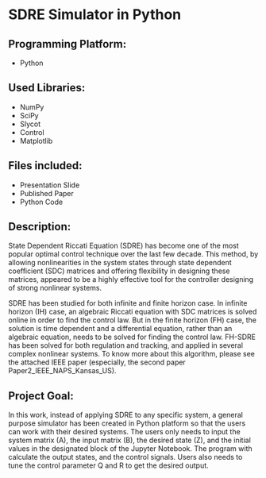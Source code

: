 # SDRE Simulator in Python



## Programming Platform:
* Python

## Used Libraries:
* NumPy 
* SciPy 
* Slycot 
* Control 
* Matplotlib

## Files included:
* Presentation Slide
* Published Paper
* Python Code




## Description:

State Dependent Riccati Equation (SDRE) has become one of the most popular optimal control technique over the last few decade. This method, by allowing nonlinearities in the system states through state dependent coefficient (SDC) matrices and offering flexibility in designing these matrices, appeared to be a highly effective tool for the controller designing of strong nonlinear systems.

SDRE has been studied for both infinite and finite horizon case. In infinite horizon (IH) case, an algebraic Riccati equation with SDC matrices is solved online in order to find the control law. But in the finite horizon (FH) case, the solution is time dependent and a differential equation, rather than an algebraic equation, needs to be solved for finding the control law. FH-SDRE has been solved for both regulation and tracking, and applied in several complex nonlinear systems. To know more about this algorithm, please see the attached IEEE paper (especially, the second paper Paper2_IEEE_NAPS_Kansas_US).


## Project Goal:

In this work, instead of applying SDRE to any specific system, a general purpose simulator has been created in Python platform so that the users can work with their desired systems. The users only needs to input the system matrix (A), the input matrix (B), the desired state (Z), and the initial values in the designated block of the Jupyter Notebook. The program with calculate the output states, and the control signals. Users also needs to tune the control parameter Q and R to get the desired output.




